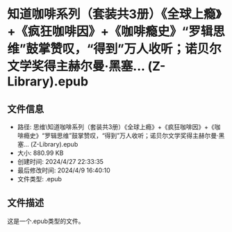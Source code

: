 ﻿# 知道咖啡系列（套装共3册）《全球上瘾》+《疯狂咖啡因》+《咖啡瘾史》“罗辑思维”鼓掌赞叹，“得到”万人收听；诺贝尔文学奖得主赫尔曼·黑塞... (Z-Library).epub

## 文件信息
- 路径: 思维\知道咖啡系列（套装共3册）《全球上瘾》+《疯狂咖啡因》+《咖啡瘾史》“罗辑思维”鼓掌赞叹，“得到”万人收听；诺贝尔文学奖得主赫尔曼·黑塞... (Z-Library).epub
- 大小: 880.99 KB
- 创建时间: 2024/4/27 22:33:35
- 最后修改时间: 2024/4/9 16:40:10
- 文件类型: .epub

## 文件描述
这是一个.epub类型的文件。

